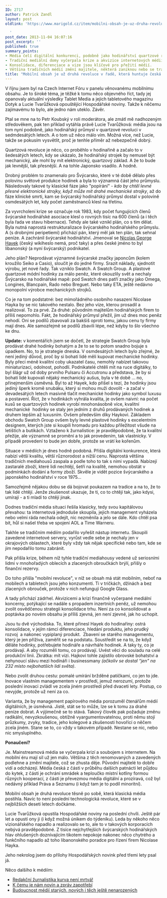 ```yaml
---
ID: 2717
author: Patrick Zandl
layout: post
oldlink: 'https://www.marigold.cz/item/mobilni-obsah-je-uz-druha-revoluce-v-rade-ktera-huntuje-ceska-media

  '
post_date: 2013-11-04 16:07:16
post_excerpt: ''
published: true
summary_points:
- Média čelí digitální konkurenci, podobně jako hodinářství quartzové revoluci.
- Tradiční mediální domy vyčerpala krize a akvizice internetových médií.
- Konsolidace, diferenciace a vize jsou klíčové pro přežití médií.
- Většina tradičních médií změní majitele, některá zaniknou nebo se transformují.
title: "Mobilní obsah je už druhá revoluce v řadě, která huntuje česká média"
---
```


<p>V říjnu jsem byl na Czech Internet Fóru v panelu věnovanému mobilnímu obsahu. Je to široké téma, je těžké k tomu něco objevného říct, tady jej opanovaly aktuální výsledky Tablet Media a jejich tabletového magazínu Dotyk a Lucie Tvarůžková opouštějící Hospodářské noviny. Takže k něčemu zajímavému to bylo, ale jedno nám uteklo. Závěr.</p>


<p>Ptal se mne na to Petr Koubský v roli moderátora, ale zmátl mě nadhozeným středověkem, pak ten příklad vytáhla právě Lucie Tvarůžková: média jsou na tom nyní podobně, jako hodinářský průmysl v quartzové revoluci v sedmdesátých letech. A o tom už něco málo vím. Možná více, než Lucie, takže se pokusím vysvětlit, proč je tenhle příměr až nebezpečně dobrý.</p>

<p>Quartzová revoluce je něco, co proběhlo v hodinařině a začalo to v šedesátých letech, kdy se ukázalo, že hodinářský strojek by nemusel být mechanický, ale mohl by mít elektronický, quartzový základ. A že to bude jak levnější, tak přesnější. A na tohle Japonsko vsadilo. A hodně.</p>

<p>Drobný problém to znamenalo pro Švýcarsko, které v té době dělalo přes polovinu světové produkce hodinek a byla to významná část jeho průmyslu. Následovaly takové ty klasické fáze jako "popírání" - <em>kdo by chtěl levné přesné elektronické strojky, když může mít drahé mechanické strojky</em>, až do fáze klinické smrti, kam se švýcarský hodinářský průmysl dostal v polovině osmdesátých let, kdy počet zaměstnanců klesl na třetinu.</p>

<p>Za vyvrcholení krize se označuje rok 1983, kdy počet fungujících členů švýcarské hodinářské asociace klesl o rovných tisíc na 600 členů (a i těch byla řada ve stavu hibernace). Tehdy ale také vznikl plán, co s tím dělat. Byla nutná naprostá restrukturalizace švýcarského hodinářského průmyslu. A (s drobnými peripetiemi) přichází pán, který měl jak ten plán, tak sehnal peníze. A zachránil švýcarské hodinářství. Jmenoval se <a href="http://en.wikipedia.org/wiki/Nicolas_Hayek">Nicolas George Hayek</a> (český wikiheslo nemá, proč taky) a přes české jméno to byl libanonský (a nyní švýcarský) podnikatel.</p>

<p>Jeho plán? Neprodávat významné švýcarské značky japoncům (kolem kroužilo Seiko a Casio), sloučit je do jedné firmy. Srazit náklady, sjednotit výrobu, jet nové řady. Tak vzniklo Swatch. A Swatch Group. A plastové quartzové módní hodinky za málo peněz, které okouzlily svět a nechaly Švýcarsko na hodinářské mapě: pod Swatch dnes patří značky jako Omega, Longines, Blancpain, Rado nebo Breguet. Nebo taky ETA, ještě nedávno monopolní výrobce mechanických strojků.</p>

<p>Co je na tom podstatné: bez mimořádného osobního nasazení Nicolase Hayka by se nic takového nestalo. Bez jeho vize, kterou prosadil a realizoval. To za prvé. Za druhé: původním majitelům hodinářských firem to příliš nepomohlo. Fakt, že hodinářský průmysl přežil, jim už dnes moc peněz nehodí. Oni se podílů zbavovali za bakšiš oproti tomu, jakou cenu ty firmy mají dnes. Ale samozřejmě se podílů zbavili lépe, než kdyby to šlo všechno ke dnu.</p>

<p><strong>Update:</strong> v komentářích jsem se dočetl, že strategie Swatch Group byla prodávat drahé hodinky bohatým a že to se to potom snadno bojuje s úpadkem. No, to je strategie dneska. V osmdesátých letech bylo zřejmé, že není jediný důvod, proč by si bohatí lidé měli kupovat mechanické hodinky. Byly přeci méně kvalitní coby ukazatel času, nemohly nabízet takovou miniaturizaci, odolnost, pohodlí. Podnikatelé chtěli mít na ruce digitálky, to byl šlágr už od doby prvního Pulsaru či Accutronu a představa, že by si bohatí lidé kupovali nějaký mechanický aušus, byla v té době … no, přinejmenším úsměvná. Byl to až Hayek, kdo přišel s tezí, že hodinky jsou jediný šperk kromě snubáku, který si mohou muži dovolit - a začal v devadesátých letech masivně tlačit mechanické hodinky jako symbol luxusu a postavení. Říct, že v hodinkách vyhrála kvalita, je ovšem naivní: na počet kusů se quartzových hodinek vyrobí mnohonásobně více, kvalitní mechanické  hodinky se staly jen jedním z druhů prodávaných hodinek a druhem lepším až luxusním. Ovšem především díky Haykovi. Základem obchodu Swatch Group ovšem byly levné plastové hodinky s excelentním designem, kterých jste si koupili hromadu pro každou příležitost všude na letištích a butikách. Vztaženo k žurnalistice: je pravděpodobné, že ta kvalitní přežije, ale významně se promění a to jak provedením, tak vlastnicky. V případě provedení to bude jen dobře, protože se vrátí ke kořenům. </p>

<p>Situace v médiích je dnes hodně podobná. Přišla digitální konkurence, která nabízí větší kvalitu, větší různorodost a nižší cenu. Naprostá většina tradičních mediahousů zaspala a podle toho to tak s nimi vypadá. Nabízejí zastaralé zboží, které lidi nechtějí, šetří na kvalitě, nemohou obstát v podmínkách dodání a formy zboží. Skvěle je vidět pozice švýcarského a japonského hodinářství v roce 1975...</p>

<p>Samozřejmě nějakou dobu se dá bojovat poukazem na tradice a na to, že to tak lidé chtějí. Jenže zkušenost ukazuje, že ti, co to chtějí tak, jako kdysi, umírají - a ti mladí to chtějí jinak.</p>

<p>Dodnes tradiční média situaci řešila klasicky, tedy svou kapitálovou převahou: ta internetová jednoduše skoupila, jejich management vyházela nebo velmi ráda nechala odejít, nic nezměnila a jelo se dále. Kdo chtěl psa bít, hůl si našel třeba ve spojení AOL a Time Warneru.</p>

<p>Takhle se tradičním médiím podařilo vyřešit nástup internetu. Skoupili zavedené internetové servery, vyrůst vedle sebe je nechaly jen v okrajových oblastech, které byly vždy tak nějak specifické nebo tam, kde se jim nepodařilo tomu zabránit.</p>

<p>Pak přišla krize, během níž tyhle tradiční mediahousy vedené už seriosními lidmi v mnohořadých oblecích a zlacených obroučkách brýlí, přišly o finanční rezervy.</p>

<p>Do toho přišla "mobilní revoluce", v níž se obsah má stát mobilním, neboť na mobilech a tabletech jsou jeho konzumenti. Ti v tričkách, džínách a bez zlacených obrouček, protože v nich nefungují Google Glass. </p>

<p>A tady přichází zádrhel. Akvizicemi a krizí finančně vyčerpané mediální koncerny, potýkající se nadále s propadem inzertních peněz, už nemohou zvolit osvědčenou strategii konsolidace trhu. Není za co konsolidovat a poptávka po novém obsahu je příliš zjevná, jen není zjevné, jak ho uchopit. </p>

<p>Jsou tu dvě východiska. To, které přinesl Hayek do hodinařiny: ostrá konsolidace, v jejím rámci diferenciace, hledání produktu, jeho prudký rozvoj  a nakonec vypiplaný produkt.  Zbavení se starého managementu, který je jen příživa, zaměřit se na podstatu. Soustředit se na to, že když děláte hodinky, potřebujete hodináře a návrháře hodinek. A taky ty, co je prodávají. A aby rozuměli tomu, co prodávají. Uvést věci do souladu na celé produkční linii. Zkrátka: mít vizi. Hajkovi tohle zajistilo obrovské bohatství a nehynoucí slávu mezi hodináři i businessmany <em>(ačkoliv se dostal “jen" na 232 místo nejbohatších lidí světa)</em>.</p>

<p>Nebo zvolit druhou cestu: pomalé umírání bržděné patičkami, co jen to jde. Inovace vlastním managementem v prostředí, jemuž nerozumí, protože poslední inovaci zvládl ve zcela jiném prostředí před dvaceti lety. Postup, co nevyjde, protože už není za co.</p>

<p>Varianta, že by management papírového média porozuměl čtenářům médií digitálních, je úsměvná. Jistě, stát se to může, lze se k tomu za drahé peníze dobrat. A výjimečně se to stává. Takový člověk pak požaduje změnu radikální, nevyzkoušenou, obtížně vyargumentovatelnou, proti němu stojí průzkumy, zvyky, tradice, jeho kolegové a zkušenosti hovořící o něčem zcela jiném. Stane se to, co vždy v takovém případě. Nestane se nic, nebo nic smysluplného.</p>

<p><strong>Ponaučení?</strong></p>

<p>Je. Mainstreamová média se vyčerpala krizí a soubojem s internetem. Na mobilní éru mají sil už jen málo. Většina z těch renomovaných a zavedených podlehne a změní majitele, což se zhusta děje. Původní majitelé to dobře vidí a odcházejí. Média česká z části v průběhu dalších patnácti let půjdou do kytek, z části je ochrání smrádek a teploučko místní kotliny formou různých kooperací, z části je převezmou média digitální a prozíravá, což byl nedávný příklad Práva a Seznamu (i když tam je to podíl minoritní).</p>

<p>Mobilní obsah je druhá revoluce těsně po sobě, která klasická média postihla. Navíc to není poslední technologická revoluce, které se v nejbližších deseti letech dočkáme.</p>

<p>Lucie Tvarůžková opustila Hospodářské noviny na poslední chvíli. Ještě pár let a opustí ony ji (i když možná únikem do týdeníku). Leda by někoho něco vizionářského napadlo a realizovalo se to, ale to v takových korporacích nebývá pravděpodobné. Z tisíce nejchytřejších švýcarských hodinářských hlav ohlušených doznívajícím tikotem nepokoje nakonec něco chytrého a funkčního napadlo až toho libanonského poradce pro řízení firem Nicolase Hayka.</p>

<p>Jeho nekrolog jsem do přílohy Hospodářských novink před třemi lety psal já. </p>

<p>Něco dalšího k médiím:</p>

<ul>
<li><a href="http://www.marigold.cz/item/redakcni-zurnalistika-kurva-neni-mrtva">Redakční žurnalistika kurva není mrtvá!</a></li>
<li><a href="http://www.marigold.cz/item/k-cemu-je-nam-novin-a-zprav-zapotrebi">K čemu je nám novin a zpráv zapotřebí</a></li>
<li><a href="http://www.marigold.cz/item/budoucnost-medii-starych-novych-i-tech-jeste-nenarozenych">Budoucnost médií starých, nových i těch ještě nenarozených</a></li>
</ul>